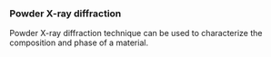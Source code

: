 ### Powder X-ray diffraction 

Powder X-ray diffraction technique can be used to characterize the composition and phase of a material. 
